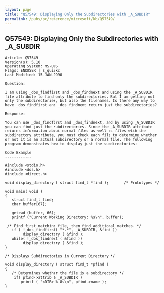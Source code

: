 ```yaml
---
layout: page
title: "Q57549: Displaying Only the Subdirectories with _A_SUBDIR"
permalink: /pubs/pc/reference/microsoft/kb/Q57549/
---
```


## Q57549: Displaying Only the Subdirectories with _A_SUBDIR

	Article: Q57549
	Version(s): 5.10
	Operating System: MS-DOS
	Flags: ENDUSER | s_quickc
	Last Modified: 15-JAN-1990
	
	Question:
	
	I am using _dos_findfirst and _dos_findnext and using the _A_SUBDIR
	file attribute to find only the subdirectories. But I am getting not
	only the subdirectories, but also the filenames. Is there any way to
	have _dos_findfirst and _dos_findnext return just the subdirectories?
	
	Response:
	
	You can use _dos_findfirst and _dos_findnext, and by using _A_SUBDIR
	you can find just the subdirectories. Since the _A_SUBDIR attribute
	returns information about normal files as well as files with the
	subdirectory attribute, you must check each file to determine whether
	or not it is an actual subdirectory or a normal file. The following
	program demonstrates how to display just the subdirectories:
	
	Code Example
	------------
	
	#include <stdio.h>
	#include <dos.h>
	#include <direct.h>
	
	void display_directory ( struct find_t *find );       /* Prototypes */
	
	void main( void )
	{
	   struct find_t find;
	   char buffer[67];
	
	   getcwd (buffer, 66);
	   printf ("Current Working Directory: %s\n", buffer);
	
	 /* Find first matching file, then find additional matches. */
	   if ( !_dos_findfirst( "*.*", _A_SUBDIR, &find ))
	        display_directory ( &find );
	   while( !_dos_findnext ( &find ))
	        display_directory ( &find );
	}
	
	/* Displays Subdirectories in Current Directory */
	
	void display_directory ( struct find_t *pfind )
	{
	   /* Determines whether the file is a subdirectory */
	    if( pfind->attrib & _A_SUBDIR )
	       printf ( "<DIR> %-8s\n", pfind->name );
	}
